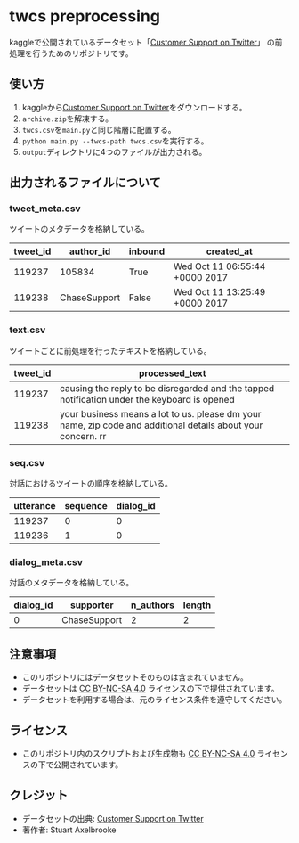 # twcs preprocessing

kaggleで公開されているデータセット「[Customer Support on Twitter](https://www.kaggle.com/datasets/thoughtvector/customer-support-on-twitter)」
の前処理を行うためのリポジトリです。

## 使い方

1. kaggleから[Customer Support on Twitter](https://www.kaggle.com/datasets/thoughtvector/customer-support-on-twitter)をダウンロードする。
2. `archive.zip`を解凍する。
3. `twcs.csv`を`main.py`と同じ階層に配置する。
4. `python main.py --twcs-path twcs.csv`を実行する。
5. `output`ディレクトリに4つのファイルが出力される。

## 出力されるファイルについて

### tweet_meta.csv

ツイートのメタデータを格納している。

| tweet_id | author_id    | inbound | created_at                     |
| -------- | ------------ | ------- | ------------------------------ |
| 119237   | 105834       | True    | Wed Oct 11 06:55:44 +0000 2017 |
| 119238   | ChaseSupport | False   | Wed Oct 11 13:25:49 +0000 2017 |

### text.csv

ツイートごとに前処理を行ったテキストを格納している。

| tweet_id | processed_text                                                                                               |
| -------- | ------------------------------------------------------------------------------------------------------------ |
| 119237   | causing the reply to be disregarded and the tapped notification under the keyboard is opened                 |
| 119238   | your business means a lot to us. please dm your name, zip code and additional details about your concern. rr |

### seq.csv

対話におけるツイートの順序を格納している。

| utterance | sequence | dialog_id |
| --------- | -------- | --------- |
| 119237    | 0        | 0         |
| 119236    | 1        | 0         |

### dialog_meta.csv

対話のメタデータを格納している。

| dialog_id | supporter    | n_authors | length |
| --------- | ------------ | --------- | ------ |
| 0         | ChaseSupport | 2         | 2      |

## 注意事項

- このリポジトリにはデータセットそのものは含まれていません。
- データセットは [CC BY-NC-SA 4.0](https://creativecommons.org/licenses/by-nc-sa/4.0/) ライセンスの下で提供されています。
- データセットを利用する場合は、元のライセンス条件を遵守してください。

## ライセンス

- このリポジトリ内のスクリプトおよび生成物も [CC BY-NC-SA 4.0](https://creativecommons.org/licenses/by-nc-sa/4.0/) ライセンスの下で公開されています。

## クレジット

- データセットの出典: [Customer Support on Twitter](https://www.kaggle.com/datasets/thoughtvector/customer-support-on-twitter)
- 著作者: Stuart Axelbrooke
